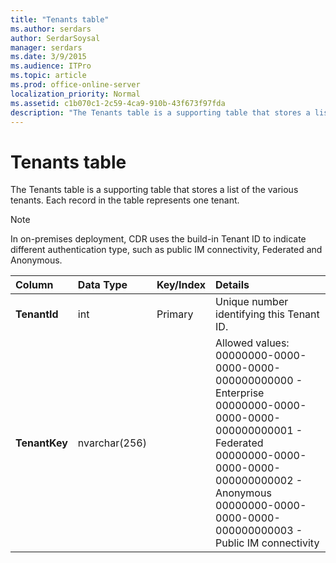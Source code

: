 ```yaml
---
title: "Tenants table"
ms.author: serdars
author: SerdarSoysal
manager: serdars
ms.date: 3/9/2015
ms.audience: ITPro
ms.topic: article
ms.prod: office-online-server
localization_priority: Normal
ms.assetid: c1b070c1-2c59-4ca9-910b-43f673f97fda
description: "The Tenants table is a supporting table that stores a list of the various tenants. Each record in the table represents one tenant."
---
```


# Tenants table
 
The Tenants table is a supporting table that stores a list of the various tenants. Each record in the table represents one tenant.
  
> [!NOTE]
> In on-premises deployment, CDR uses the build-in Tenant ID to indicate different authentication type, such as public IM connectivity, Federated and Anonymous. 
  
|**Column**|**Data Type**|**Key/Index**|**Details**|
|:-----|:-----|:-----|:-----|
|**TenantId** <br/> |int  <br/> |Primary  <br/> |Unique number identifying this Tenant ID.  <br/> |
|**TenantKey** <br/> |nvarchar(256)  <br/> || Allowed values: <br/>  00000000-0000-0000-0000-000000000000 - Enterprise <br/>  00000000-0000-0000-0000-000000000001 - Federated <br/>  00000000-0000-0000-0000-000000000002 - Anonymous <br/>  00000000-0000-0000-0000-000000000003 - Public IM connectivity <br/> |
   

